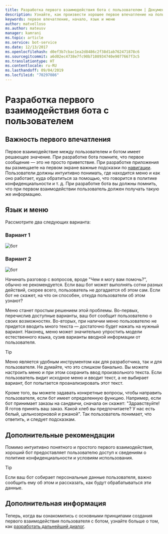 ```yaml
---
title: Разработка первого взаимодействия бота с пользователем | Документы Майкрософт
description: Узнайте, как произвести хорошее первое впечатление на пользователя и создать успешный бот.
keywords: первое впечатление, начало, язык и меню
author: matvelloso
ms.author: mateusv
manager: kamrani
ms.topic: article
ms.service: bot-service
ms.date: 12/13/2017
ms.openlocfilehash: d0ef3b7cbac1ea2d8486c2f38d1ab762471878c6
ms.sourcegitcommit: a6d02ec4738e7fc90b7108934740e9077667f3c5
ms.translationtype: HT
ms.contentlocale: ru-RU
ms.lasthandoff: 09/04/2019
ms.locfileid: "70297086"
---
```

# <a name="design-a-bots-first-user-interaction"></a>Разработка первого взаимодействия бота с пользователем

## <a name="first-impressions-matter"></a>Важность первого впечатления

Первое взаимодействие между пользователем и ботом имеет решающее значение. При разработке бота помните, что первое сообщение — это не просто приветствие. При разработке приложения вы размещаете на первом экране важные подсказки по [навигации](bot-service-design-navigation.md). Пользователи должны интуитивно понимать, где находится меню и как оно работает, куда обратиться за помощью, что говорится в политике конфиденциальности и т. д. При разработке бота вы должны помнить, что при первом взаимодействии пользователь должен получать такую же информацию. 

## <a name="language-versus-menus"></a>Язык и меню 

Рассмотрите два следующих варианта:

### <a name="design-1"></a>Вариант 1

![бот](~/media/bot-service-design-first-interaction/hello1.png)


### <a name="design-2"></a>Вариант 2

![бот](~/media/bot-service-design-first-interaction/hello2.png)

Начинать разговор с вопросов, вроде "Чем я могу вам помочь?", обычно не рекомендуется. Если ваш бот может выполнять сотни разных действий, скорее всего, пользователь не догадается об этом сам. Если бот не скажет, на что он способен, откуда пользователи об этом узнают?

Меню станет простым решением этой проблемы. Во-первых, перечислив доступные варианты, ваш бот сообщит пользователю о своих возможностях. Во-вторых, при наличии меню пользователю не придется вводить много текста — достаточно будет нажать на нужный вариант. Наконец, меню может значительно упростить модели естественного языка, сузив варианты вводной информации от пользователя. 

> [!TIP]
> Меню является удобным инструментом как для разработчика, так и для пользователя. Не думайте, что это слишком банально. Вы можете настроить меню и при этом сохранить ввод произвольного текста. Если пользователь видит исходное меню и вводит текст, а не выбирает вариант, бот попытается проанализировать этот текст. 

Кроме того, вы можете задавать конкретные вопросы, чтобы направить пользователя, если бот имеет определенную функцию. Например, если бот принимает заказы на сандвичи, сначала он скажет: "Здравствуйте! Я готов принять ваш заказ. Какой хлеб вы предпочитаете? У нас есть белый, цельнозерновой и ржаной". Так пользователь понимает, что ответить, и следует подсказкам.

## <a name="other-considerations"></a>Дополнительные рекомендации

Помимо интуитивно понятного и простого первого взаимодействия, хороший бот предоставляет пользователю доступ к сведениям о политике конфиденциальности и условиям использования. 

> [!TIP]
> Если ваш бот собирает персональные данные пользователя, важно сообщить ему об этом и рассказать, как будут обрабатываться эти данные.

## <a name="next-steps"></a>Дополнительная информация

Теперь, когда вы ознакомились с основными принципами создания первого взаимодействия пользователя с ботом, узнайте больше о том, как [разработать дальнейший диалог](~/bot-service-design-conversation-flow.md).
